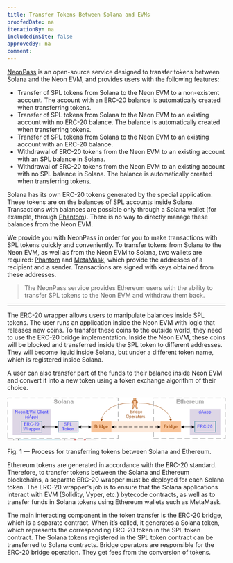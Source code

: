 ```yaml
---
title: Transfer Tokens Between Solana and EVMs
proofedDate: na
iterationBy: na
includedInSite: false
approvedBy: na
comment: 
---
```


[NeonPass](https://neonpass.live/) is an open-source service designed to transfer tokens between Solana and the Neon EVM, and provides users with the following features:
  * Transfer of SPL tokens from Solana to the Neon EVM to a non-existent account. The account with an ERC-20 balance is automatically created when transferring tokens.
  * Transfer of SPL tokens from Solana to the Neon EVM to an existing account with no ERC-20 balance. The balance is automatically created when transferring tokens.
  * Transfer of SPL tokens from Solana to the Neon EVM to an existing account with an ERC-20 balance.
  * Withdrawal of ERC-20 tokens from the Neon EVM to an existing account with an SPL balance in Solana.
  * Withdrawal of ERC-20 tokens from the Neon EVM to an existing account with no SPL balance in Solana. The balance is automatically created when transferring tokens.

Solana has its own ERC-20 tokens generated by the special application. These tokens are on the balances of SPL accounts inside Solana. Transactions with balances are possible only through a Solana wallet (for example, through [Phantom](about/terminology.md#phantom)). There is no way to directly manage these balances from the Neon EVM.

We provide you with NeonPass in order for you to make transactions with SPL tokens quickly and conveniently. To transfer tokens from Solana to the Neon EVM, as well as from the Neon EVM to Solana, two wallets are required: [Phantom](about/terminology.md#phantom) and [MetaMask](about/terminology.md#metamask), which provide the addresses of a recipient and a sender. Transactions are signed with keys obtained from these addresses.

> The NeonPass service provides Ethereum users with the ability to transfer SPL tokens to the Neon EVM and withdraw them back.

---

The ERC-20 wrapper allows users to manipulate balances inside SPL tokens. The user runs an application inside the Neon EVM with logic that releases new coins. To transfer these coins to the outside world, they need to use the ERC-20 bridge implementation. Inside the Neon EVM, these coins will be blocked and transferred inside the SPL token to different addresses. They will become liquid inside Solana, but under a different token name, which is registered inside Solana.

A user can also transfer part of the funds to their balance inside Neon EVM and convert it into a new token using a token exchange algorithm of their choice.

<div className='neon-img-box-600' style={{textAlign: 'center'}}>

![](./img/sol-evm.png)

Fig. 1 — Process for transferring tokens between Solana and Ethereum.

</div>

Ethereum tokens are generated in accordance with the ERC-20 standard. Therefore, to transfer tokens between the Solana and Ethereum blockchains, a separate ERC-20 wrapper must be deployed for each Solana token. The ERC-20 wrapper’s job is to ensure that the Solana applications interact with EVM (Solidity, Vyper, etc.) bytecode contracts, as well as to transfer funds in Solana tokens using Ethereum wallets such as MetaMask.

The main interacting component in the token transfer is the ERC-20 bridge, which is a separate contract. When it’s called, it generates a Solana token, which represents the corresponding ERC-20 token in the SPL token contract. The Solana tokens registered in the SPL token contract can be transferred to Solana contracts.
Bridge operators are responsible for the ERC-20 bridge operation. They get fees from the conversion of tokens.
